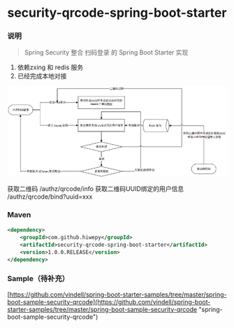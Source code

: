 # security-qrcode-spring-boot-starter

### 说明


 > Spring Security 整合 扫码登录  的 Spring Boot Starter 实现

1. 依赖zxing 和 redis 服务
2. 已经完成本地对接

![](https://github.com/hiwepy/security-qrcode-spring-boot-starter/blob/master/二维码扫码登录流程.png)

获取二维码
/authz/qrcode/info
获取二维码UUID绑定的用户信息
/authz/qrcode/bind?uuid=xxx

### Maven

``` xml
<dependency>
	<groupId>com.github.hiwepy</groupId>
	<artifactId>security-qrcode-spring-boot-starter</artifactId>
	<version>1.0.0.RELEASE</version>
</dependency>
```



### Sample（待补充）

[https://github.com/vindell/spring-boot-starter-samples/tree/master/spring-boot-sample-security-qrcode](https://github.com/vindell/spring-boot-starter-samples/tree/master/spring-boot-sample-security-qrcode "spring-boot-sample-security-qrcode")

